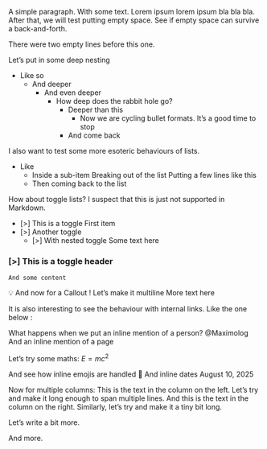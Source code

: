 A simple paragraph. With some text. Lorem ipsum lorem ipsum bla bla bla. After that, we will test putting empty space. See if empty space can survive a back-and-forth.


There were two empty lines before this one.

Let’s put in some deep nesting
- Like so
    - And deeper
        - And even deeper
            - How deep does the rabbit hole go?
                - Deeper than this
                    - Now we are cycling bullet formats. It’s a good time to stop
                - And come back

I also want to test some more esoteric behaviours of lists.
- Like
    - Inside a sub-item
    Breaking out of the list
    Putting a few lines like this
    - Then coming back to the list

How about toggle lists? I suspect that this is just not supported in Markdown.
- [>] This is a toggle
    First item
- [>] Another toggle
    - [>] With nested toggle
        Some text here

### [>] This is a toggle header
    And some content

<aside>
💡 And now for a Callout ! Let’s make it multiline
More text here
</aside>

It is also interesting to see the behaviour with internal links. Like the one below :
<notion-page id="24a86526-0e43-81ff-9831-f18a057c56c5"></notion-page>

What happens when we put an inline mention of a person? <notion-user id="158865cc-668a-4326-ae17-e02980141fff">@Maximolog</notion-user>
And an inline mention of a page <notion-page id="24a86526-0e43-81ff-9831-f18a057c56c5"></notion-page>

Let’s try some maths:
$E = mc^2$

And see how inline emojis are handled 🙂
And inline dates <notion-date>August 10, 2025</notion-date>

Now for multiple columns:
<notion-columns>
<notion-column>
This is the text in the column on the left. Let’s try and make it long enough to span multiple lines.
</notion-column>
<notion-column>
And this is the text in the column on the right. Similarly, let’s try and make it a tiny bit long.

Let’s write a bit more.

And more.
</notion-column>
</notion-columns>
